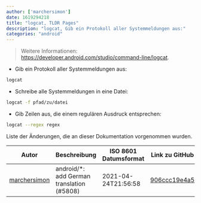 ```yaml
---
author: ['marchersimon']
date: 1619294218
title: "logcat, TLDR Pages"
description: "logcat, Gib ein Protokoll aller Systemmeldungen aus:"
categories: "android"
---
```

> Weitere Informationen: <https://developer.android.com/studio/command-line/logcat>.

- Gib ein Protokoll aller Systemmeldungen aus:

```bash
logcat
```

- Schreibe alle Systemmeldungen in eine Datei:

```bash
logcat -f pfad/zu/datei
```

- Gib Zeilen aus, die einem regulären Ausdruck entsprechen:

```bash
logcat --regex regex
```
Liste der Änderungen, die an dieser Dokumentation vorgenommen wurden.


Autor | Beschreibung | ISO 8601 Datumsformat | Link zu GitHub
------|-----|-----|-----
[marchersimon](mailto:50295997+marchersimon@users.noreply.github.com) | android/*: add German translation (#5808) | 2021-04-24T21:56:58 | [906ccc19e4a5](https://github.com/tldr-pages/tldr/commit/906ccc19e4a52da93874a6797b29412359e658b4)

